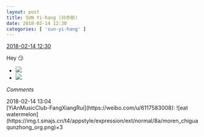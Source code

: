 ```yaml
---
layout: post
title: SUN Yi-hang (孙亦航)
date: 2018-02-14 12:30
categories: [ 'sun-yi-hang' ]
---
```


<div class="weibo-info">
  <a href="https://weibo.com/2565158051/G33YJrAqo">2018-02-14 12:30</a>
</div>

Hey :smirk:

<!-- more -->

<ul class="weibo-pic-list-1">
  <li class="weibo-pic">
    <a href="https://g.us.sinaimg.cn/000VPyLJlx07iacxs4cE0104020005wR0k010.mp4?Expires=1518607106&amp;ssig=JUmiluZx4c&amp;KID=unistore,video"><img src="//wx2.sinaimg.cn/thumb150/98e534a3ly1fofv5gvtajg206o06oqo2.gif"/></a>
  </li>
  <li class="weibo-pic">
    <a href="https://g.us.sinaimg.cn/00395sVRlx07iacxrSeI0104020007lR0k010.mp4?Expires=1518607106&amp;ssig=oox4ZOmWn2&amp;KID=unistore,video"><img src="//wx4.sinaimg.cn/thumb150/98e534a3ly1fofv5fnt9gg206o06oe0q.gif"/></a>
  </li>
</ul>

*Comments*

<div class="weibo-info">2018-02-14 13:04</div>
[YiAnMusicClub-FangXiangRui](https://weibo.com/u/6117583008): ![eat watermelon](https://img.t.sinajs.cn/t4/appstyle/expression/ext/normal/8a/moren_chiguaqunzhong_org.png)×3
